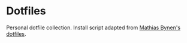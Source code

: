 # Dotfiles

Personal dotfile collection.
Install script adapted from [Mathias Bynen's dotfiles](https://github.com/mathiasbynens/dotfiles).
